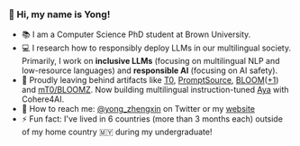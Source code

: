 ### 👋  Hi, my name is Yong!

- 📚 I am a Computer Science PhD student at Brown University. 
- 💻 I research how to responsibly deploy LLMs in our multilingual society. Primarily, I work on **inclusive LLMs** (focusing on multilingual NLP and low-resource languages) and **responsible AI** (focusing on AI safety).
- 🤖 Proudly leaving behind artifacts like [T0](https://arxiv.org/abs/2110.08207), [PromptSource](https://arxiv.org/abs/2202.01279), [BLOOM](https://arxiv.org/abs/2211.05100)([+1](https://arxiv.org/abs/2212.09535)) and [mT0/BLOOMZ](https://arxiv.org/abs/2211.01786). Now building multilingual instruction-tuned [Aya](https://txt.cohere.com/aya-multilingual/) with Cohere4AI. 
- 🔗 How to reach me: [@yong_zhengxin](https://twitter.com/yong_zhengxin) on Twitter or my [website](http://yongzx.github.io/)
- ⚡ Fun fact: I've lived in 6 countries (more than 3 months each) outside of my home country 🇲🇾 during my undergraduate!
